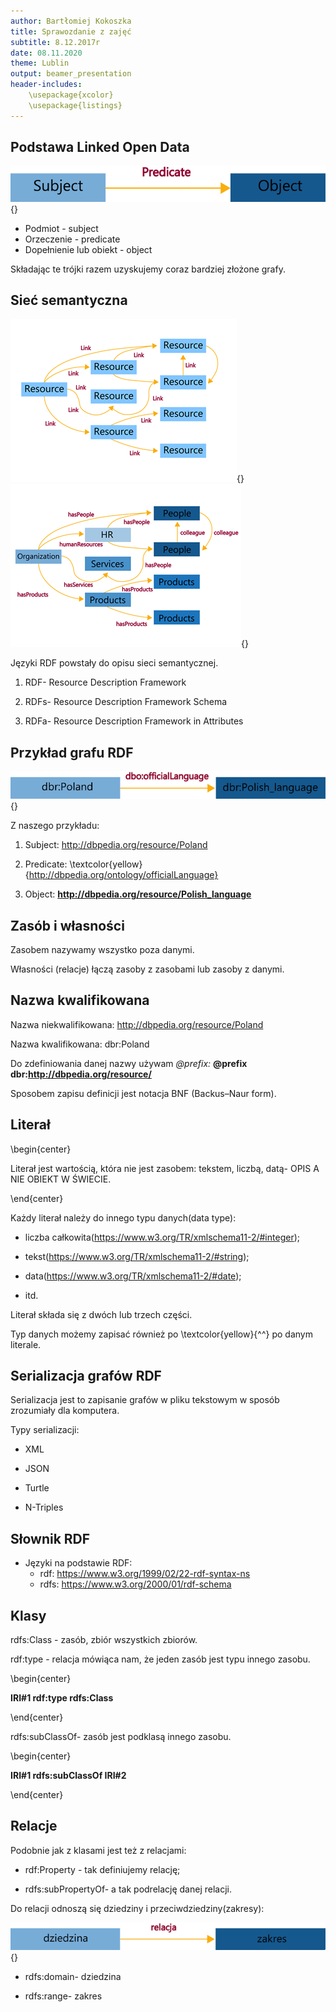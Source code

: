 ```yaml
---
author: Bartłomiej Kokoszka
title: Sprawozdanie z zajęć 
subtitle: 8.12.2017r
date: 08.11.2020
theme: Lublin
output: beamer_presentation
header-includes: 
    \usepackage{xcolor}
    \usepackage{listings}
---
```




## Podstawa Linked Open Data

![](pics/obrazek1.png){}

* Podmiot - subject
* Orzeczenie - predicate
* Dopełnienie lub obiekt - object

Składając te trójki razem uzyskujemy coraz bardziej złożone grafy.

<!---  Zajęcia zaczęliśmy od powtórzenia czym jest URI, IRI. URI- Uniform Resource Identifier- służy do identyfikacji zasobów w sieci. IRI- Internationalized Resource Identifier- również identyfikuje zasoby, ale uwzględnia jeszcze inne znaki niż te w alfabecie łacińskim. Podstawą Open linked data są trójelementowe grafy składające się z: 
●Podmiot - subject; 
●Orzeczenie - predicate; 
●Dopełnienie lub obiekt - object. 
Składając te trójki razem uzyskujemy coraz bardziej złożone grafy  -->


## Sieć semantyczna

![](pics/obrazek2.png){} ![](pics/obrazek3.png){}

Języki RDF powstały do opisu sieci semantycznej.

1. RDF- Resource Description Framework

2. RDFs- Resource Description Framework Schema

3. RDFa- Resource Description Framework in Attributes

<!--- RDF- Resource Description Framework- jest środowiskiem(wzorcem języków) dla wyrażania informacji o zasobach, opracowana przez W3C. Zasobem może być wszystko np. dokumenty, ludzie, przedmioty fizyczne, pojęcia abstrakcyjne. RDF jest przeznaczony dla aplikacji, które przetwarzają informacje w Internecie. RDF jest wspólnym środowiskiem pomiędzy komputerami, w którym można wymieniać informacje w taki sposób, że jej wymiana nie prowadzi do utraty sensu.  -->



## Przykład grafu RDF

![](pics/obrazek4.png){}

Z naszego przykładu:

1. Subject: http://dbpedia.org/resource/Poland

2. Predicate: \textcolor{yellow}{http://dbpedia.org/ontology/officialLanguage}

3. Object: **http://dbpedia.org/resource/Polish_language**

<!--- URI odnoszą się do konkretnej rzeczy, przedmiotu, relacji w świecie.
Trójki stwierdzają pewne fakty w świecie, łączą za pomocą relacji podmioty z danymi lub innymi podmiotami.  -->



## Zasób i własności

Zasobem nazywamy wszystko poza danymi.



Własności (relacje) łączą zasoby z zasobami lub zasoby z danymi.



## Nazwa kwalifikowana

Nazwa niekwalifikowana: http://dbpedia.org/resource/Poland

Nazwa kwalifikowana: dbr:Poland

Do zdefiniowania danej nazwy używam *@prefix:* 
**@prefix dbr:http://dbpedia.org/resource/**

Sposobem zapisu definicji jest notacja BNF (Backus–Naur form).



<!---  Nazwa niekwalifikowana: http://dbpedia.org/resource/Poland
Nazwa kwalifikowana: dbr:Poland
Do zdefiniowania danej nazwy używam @prefix: @prefix dbr:http://dbpedia.org/resource/
Sposobem zapisu definicji jest notacja BNF (Backus--Naur form).
Definicje składają się ze słów, które definiujemy, aż dojdziemy do znaków, których można użyć. -->



## Literał

\begin{center}

Literał jest wartością, która nie jest zasobem: tekstem, liczbą, datą- 
 OPIS A NIE OBIEKT W ŚWIECIE.

\end{center}

Każdy literał należy do innego typu danych(data type):

* liczba całkowita(https://www.w3.org/TR/xmlschema11-2/#integer);

* tekst(https://www.w3.org/TR/xmlschema11-2/#string);

* data(https://www.w3.org/TR/xmlschema11-2/#date);

* itd.

Literał składa się z dwóch lub trzech części.



Typ danych możemy zapisać również po \textcolor{yellow}{^^} po danym literale.

<!--- Literał jest wartością, która nie jest zasobem: tekstem, liczbą, datą- OPIS A NIE OBIEKT W ŚWIECIE.
Każdy literał należy do innego typu danych(data type):
liczba całkowita(https://www.w3.org/TR/xmlschema11-2/#integer);
tekst(https://www.w3.org/TR/xmlschema11-2/#string);
data(https://www.w3.org/TR/xmlschema11-2/#date);
itd.
Literał składa się z dwóch lub trzech części.
formy leksykalnej zapisanej w cudzysłowiu
IRI dla typu danych
jeżeli dany literał jest w jakimś języku możemy znacznik określający język, z którego się wywodzi. Znacznik ten zaczyna się od znaku @ a po nim dwie litery oznaczające dany język. en-angielski, pl-polski itp.
Typ danych możemy zapisać również po ^^ po danym literale. -->



## Serializacja grafów RDF



Serializacja jest to zapisanie grafów w pliku tekstowym w sposób zrozumiały dla komputera.

Typy serializacji:

* XML

* JSON

* Turtle

* N-Triples



## Słownik RDF

* Języki na podstawie RDF:
  * rdf: https://www.w3.org/1999/02/22-rdf-syntax-ns
  * rdfs: https://www.w3.org/2000/01/rdf-schema



## Klasy

rdfs:Class - zasób, zbiór wszystkich zbiorów.

rdf:type - relacja mówiąca nam, że jeden zasób jest typu innego zasobu.

\begin{center}

**IRI#1 rdf:type rdfs:Class**

\end{center}

rdfs:subClassOf- zasób jest podklasą innego zasobu.

\begin{center}

 **IRI#1 rdfs:subClassOf IRI#2**

\end{center}

<!--- rdfs:Class - zasób, zbiór wszystkich zbiorów.
rdf:type - relacja mówiąca nam, że jeden zasób jest typu innego zasobu.
IRI#1 rdf:type rdfs:Class
IRI#1 jest zbiorem typu rdfs:Class. 
np. 
dbo:Place rdf:type rdfs:Classdbo:Garbacz rdf:type dbo:Place
rdf:type możemy przyrównać do symbolu przynależności ϵ z matematyki. Gdy nie mam wprowadzonego zasobu rdfs:Class nie mogę mówić o zbiorach, bo dopiero ten zasób definiuje mi to pojęcie.
rdfs:subClassOf- zasób jest podklasą innego zasobu.
 IRI#1 rdfs:subClassOf IRI#2
Wraz z rdfs:subClassOf uzyskujemy możliwość wnioskowania o zawieraniu się zbiorów, dokładniej przechodniości.
Jeżeli
IRI#1 rdfs:subClassOf IRI#2
IRI#2 rdfs:subClassOf IRI#3
To
IRI#1 rdfs:subClassOf IRI#3 
--->

## Relacje

Podobnie jak z klasami jest też z relacjami:

* rdf:Property - tak definiujemy relację;

* rdfs:subPropertyOf- a tak podrelację danej relacji.

Do relacji odnoszą się dziedziny i przeciwdziedziny(zakresy):

![](pics/obrazek5.png){}

* rdfs:domain- dziedzina

* rdfs:range- zakres

<!--- Podobnie jak z klasami jest też z relacjami:
rdf:Property - tak definiujemy relację;
rdfs:subPropertyOf- a tak podrelację danej relacji.
Do relacji odnoszą się dziedziny i przeciwdziedziny(zakresy):
rdfs:domain- dziedzina
rdfs:range- zakres
Dziedzina i zakres to zbiory elementów. Dziedzinom relacja przypisuje elementy z zakresu.
--->